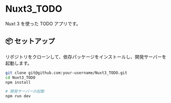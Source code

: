 # Nuxt3_TODO

Nuxt 3 を使った TODO アプリです。

## 📦 セットアップ

リポジトリをクローンして、依存パッケージをインストールし、開発サーバーを起動します。

```bash
git clone git@github.com:your-username/Nuxt3_TODO.git
cd Nuxt3_TODO
npm install

# 開発サーバーの起動
npm run dev